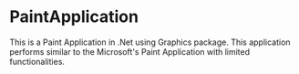 # PaintApplication
This is a Paint Application in .Net using Graphics package. This application performs similar to the Microsoft's Paint Application with limited functionalities.
